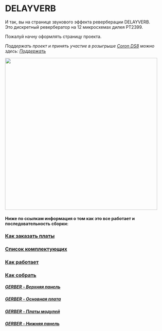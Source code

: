# DELAYVERB

И так, вы на странице звукового эффекта реверберации DELAYVERB.<br>
Это дискретный ревербератор на 12 микросхемах дилея PT2399.<p>
Пожалуй начну оформлять страницу проекта.<p>

*Поддержать проект и принять участие в розыгрыше [Coron DS8](https://github.com/EugeneCarlo/coron-ds8-super-huevo-edition) можно здесь: [Поддержать](https://vk.com/app6471849_-114519110)*

<img src="https://github.com/EugeneCarlo/DELAYVERB_Desktop_Reverberation/blob/main/Image/3D%20PANEL%20TOP.png?raw=true" width="500">

#### Ниже по ссылкам информация о том как это все работает и последовательность сборки:

### [Как заказать платы](https://github.com/EugeneCarlo/OVERLY-LOWERLY-Guitar-Pedal/blob/main/How%20to%20get%20PCB/README.md)

### [Список комплектующих](https://github.com/EugeneCarlo/DELAYVERB_Desktop_Reverberation/blob/main/BOM/README.md)

### [Как работает](https://github.com/EugeneCarlo/DELAYVERB_Desktop_Reverberation/blob/main/How%20it%20works/README.md)

### [Как собрать](https://github.com/EugeneCarlo/DELAYVERB_Desktop_Reverberation/blob/main/How%20to%20assemble/README.md)

##### [GERBER - Верхняя панель](https://github.com/EugeneCarlo/DELAYVERB_Desktop_Reverberation/raw/main/PCB/Gerber_PANEL.zip)

##### [GERBER - Основная плата](https://github.com/EugeneCarlo/DELAYVERB_Desktop_Reverberation/raw/main/PCB/Gerber_PCB_DELAYVERB%20SWHTCH.zip)

##### [GERBER - Платы модулей](https://github.com/EugeneCarlo/DELAYVERB_Desktop_Reverberation/raw/main/PCB/Gerber_Module.zip)

##### [GERBER - Нижняя панель](https://github.com/EugeneCarlo/DELAYVERB_Desktop_Reverberation/raw/main/PCB/Gerber_DNO.zip)